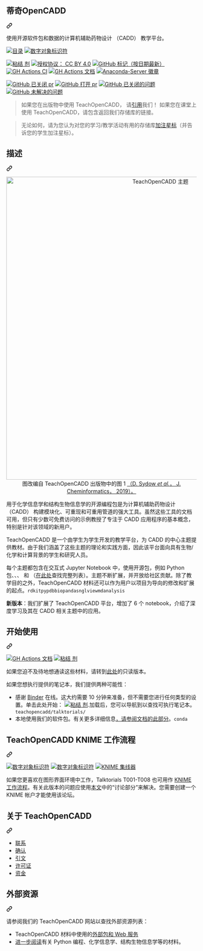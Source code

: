 <div class="Box-sc-g0xbh4-0 QkQOb js-snippet-clipboard-copy-unpositioned" data-hpc="true"><article class="markdown-body entry-content container-lg" itemprop="text"><div class="markdown-heading" dir="auto"><h1 tabindex="-1" class="heading-element" dir="auto" _msttexthash="5569785" _msthash="242">蒂奇OpenCADD</h1><a id="user-content-teachopencadd" class="anchor" aria-label="永久链接：TeachOpenCADD" href="#teachopencadd" _mstaria-label="486187" _msthash="243"><svg class="octicon octicon-link" viewBox="0 0 16 16" version="1.1" width="16" height="16" aria-hidden="true"><path d="m7.775 3.275 1.25-1.25a3.5 3.5 0 1 1 4.95 4.95l-2.5 2.5a3.5 3.5 0 0 1-4.95 0 .751.751 0 0 1 .018-1.042.751.751 0 0 1 1.042-.018 1.998 1.998 0 0 0 2.83 0l2.5-2.5a2.002 2.002 0 0 0-2.83-2.83l-1.25 1.25a.751.751 0 0 1-1.042-.018.751.751 0 0 1-.018-1.042Zm-4.69 9.64a1.998 1.998 0 0 0 2.83 0l1.25-1.25a.751.751 0 0 1 1.042.018.751.751 0 0 1 .018 1.042l-1.25 1.25a3.5 3.5 0 1 1-4.95-4.95l2.5-2.5a3.5 3.5 0 0 1 4.95 0 .751.751 0 0 1-.018 1.042.751.751 0 0 1-1.042.018 1.998 1.998 0 0 0-2.83 0l-2.5 2.5a1.998 1.998 0 0 0 0 2.83Z"></path></svg></a></div>
<p dir="auto" _msttexthash="225154579" _msthash="244">使用开源软件包和数据的计算机辅助药物设计 （CADD） 教学平台。</p>
<p dir="auto"><a target="_blank" rel="noopener noreferrer nofollow" href="https://camo.githubusercontent.com/e473e77430eeea581dbcfb885dced83c65fda0956352b7af0ca42c4228e3c95e/68747470733a2f2f696d672e736869656c64732e696f2f62616467652f50726f6a6563742d54656163684f70656e434144442d70696e6b"><img src="https://camo.githubusercontent.com/e473e77430eeea581dbcfb885dced83c65fda0956352b7af0ca42c4228e3c95e/68747470733a2f2f696d672e736869656c64732e696f2f62616467652f50726f6a6563742d54656163684f70656e434144442d70696e6b" alt="目录" data-canonical-src="https://img.shields.io/badge/Project-TeachOpenCADD-pink" style="max-width: 100%;" _mstalt="23699" _msthash="245"></a>
<a href="https://doi.org/10.5281/zenodo.1486226" rel="nofollow"><img src="https://camo.githubusercontent.com/45e8820536745248ed44ec72f982f4968a421b68a08b79e50ca197736b92c7d2/68747470733a2f2f7a656e6f646f2e6f72672f62616467652f444f492f31302e353238312f7a656e6f646f2e313438363232362e737667" alt="数字对象标识符" data-canonical-src="https://zenodo.org/badge/DOI/10.5281/zenodo.1486226.svg" style="max-width: 100%;" _mstalt="22945" _msthash="246"></a></p>

<p dir="auto"><a href="https://mybinder.org/v2/gh/volkamerlab/TeachOpenCADD/master" rel="nofollow"><img src="https://camo.githubusercontent.com/7861126a7eb56440456a50288331e87b9604edbaa125354195637561fd400014/68747470733a2f2f6d7962696e6465722e6f72672f62616467655f6c6f676f2e737667" alt="粘结 剂" data-canonical-src="https://mybinder.org/badge_logo.svg" style="max-width: 100%;" _mstalt="75023" _msthash="247"></a>
<a href="https://creativecommons.org/licenses/by/4.0/" rel="nofollow"><img src="https://camo.githubusercontent.com/5d664d38d568b3aff86b402e88c103a392194dba23100230a329ee81f61d89a6/68747470733a2f2f696d672e736869656c64732e696f2f62616467652f4c6963656e73652d43432532304259253230342e302d6c69676874677265792e737667" alt="授权协议： CC BY 4.0" data-canonical-src="https://img.shields.io/badge/License-CC%20BY%204.0-lightgrey.svg" style="max-width: 100%;" _mstalt="204165" _msthash="248"></a>
<a target="_blank" rel="noopener noreferrer nofollow" href="https://camo.githubusercontent.com/b9db91821802981ccb54678903f2282e058bea8ea7ca85540e43ebb061968efa/68747470733a2f2f696d672e736869656c64732e696f2f6769746875622f762f7461672f766f6c6b616d65726c61622f74656163686f70656e63616464"><img src="https://camo.githubusercontent.com/b9db91821802981ccb54678903f2282e058bea8ea7ca85540e43ebb061968efa/68747470733a2f2f696d672e736869656c64732e696f2f6769746875622f762f7461672f766f6c6b616d65726c61622f74656163686f70656e63616464" alt="GitHub 标记（按日期最新）" data-canonical-src="https://img.shields.io/github/v/tag/volkamerlab/teachopencadd" style="max-width: 100%;" _mstalt="529321" _msthash="249"></a>
<a href="https://github.com/volkamerlab/teachopencadd/actions?query=branch%3Amaster+workflow%3ACI"><img src="https://github.com/volkamerlab/teachopencadd/workflows/CI/badge.svg" alt="GH Actions CI" style="max-width: 100%;" _mstalt="158665" _msthash="250"></a>
<a href="https://projects.volkamerlab.org/teachopencadd/" rel="nofollow"><img src="https://github.com/volkamerlab/teachopencadd/workflows/Docs/badge.svg" alt="GH Actions 文档" style="max-width: 100%;" _mstalt="218842" _msthash="251"></a>
<a href="https://anaconda.org/conda-forge/teachopencadd" rel="nofollow"><img src="https://camo.githubusercontent.com/557a43156a4ae134bf94e21fa12a4f067a9b1890ccc0f06f339851b415dcd901/68747470733a2f2f616e61636f6e64612e6f72672f636f6e64612d666f7267652f74656163686f70656e636164642f6261646765732f646f776e6c6f6164732e737667" alt="Anaconda-Server 徽章" data-canonical-src="https://anaconda.org/conda-forge/teachopencadd/badges/downloads.svg" style="max-width: 100%;" _mstalt="417417" _msthash="252"></a></p>
<p dir="auto"><a target="_blank" rel="noopener noreferrer nofollow" href="https://camo.githubusercontent.com/e7f492b3962bcdafef64b8189de9cccfe88f6d46aa7c882f3f73613d34119d8c/68747470733a2f2f696d672e736869656c64732e696f2f6769746875622f6973737565732d70722d636c6f7365642d7261772f766f6c6b616d65726c61622f74656163686f70656e63616464"><img src="https://camo.githubusercontent.com/e7f492b3962bcdafef64b8189de9cccfe88f6d46aa7c882f3f73613d34119d8c/68747470733a2f2f696d672e736869656c64732e696f2f6769746875622f6973737565732d70722d636c6f7365642d7261772f766f6c6b616d65726c61622f74656163686f70656e63616464" alt="GitHub 已关闭 pr" data-canonical-src="https://img.shields.io/github/issues-pr-closed-raw/volkamerlab/teachopencadd" style="max-width: 100%;" _mstalt="257309" _msthash="253"></a> <a target="_blank" rel="noopener noreferrer nofollow" href="https://camo.githubusercontent.com/6baaf8481552774795959da29b39e5ba53b1a17723c145f7c6bbdd1d5ec49e34/68747470733a2f2f696d672e736869656c64732e696f2f6769746875622f6973737565732d70722d7261772f766f6c6b616d65726c61622f74656163686f70656e63616464"><img src="https://camo.githubusercontent.com/6baaf8481552774795959da29b39e5ba53b1a17723c145f7c6bbdd1d5ec49e34/68747470733a2f2f696d672e736869656c64732e696f2f6769746875622f6973737565732d70722d7261772f766f6c6b616d65726c61622f74656163686f70656e63616464" alt="GitHub 打开 pr" data-canonical-src="https://img.shields.io/github/issues-pr-raw/volkamerlab/teachopencadd" style="max-width: 100%;" _mstalt="205478" _msthash="254"></a> <a target="_blank" rel="noopener noreferrer nofollow" href="https://camo.githubusercontent.com/b513873a640023951774632f39e7c94aa5732601ccfcbc96b37c6f3376e07cbf/68747470733a2f2f696d672e736869656c64732e696f2f6769746875622f6973737565732d636c6f7365642d7261772f766f6c6b616d65726c61622f74656163686f70656e63616464"><img src="https://camo.githubusercontent.com/b513873a640023951774632f39e7c94aa5732601ccfcbc96b37c6f3376e07cbf/68747470733a2f2f696d672e736869656c64732e696f2f6769746875622f6973737565732d636c6f7365642d7261772f766f6c6b616d65726c61622f74656163686f70656e63616464" alt="GitHub 已关闭的问题" data-canonical-src="https://img.shields.io/github/issues-closed-raw/volkamerlab/teachopencadd" style="max-width: 100%;" _mstalt="386776" _msthash="255"></a> <a target="_blank" rel="noopener noreferrer nofollow" href="https://camo.githubusercontent.com/0e4e4b576ee1f5a29ad2792b24f81f47a135f251eee898ca5091f19f06d6451e/68747470733a2f2f696d672e736869656c64732e696f2f6769746875622f6973737565732f766f6c6b616d65726c61622f74656163686f70656e63616464"><img src="https://camo.githubusercontent.com/0e4e4b576ee1f5a29ad2792b24f81f47a135f251eee898ca5091f19f06d6451e/68747470733a2f2f696d672e736869656c64732e696f2f6769746875622f6973737565732f766f6c6b616d65726c61622f74656163686f70656e63616464" alt="GitHub 未解决的问题" data-canonical-src="https://img.shields.io/github/issues/volkamerlab/teachopencadd" style="max-width: 100%;" _mstalt="323453" _msthash="256"></a></p>
<blockquote>
<p dir="auto" _msttexthash="630028971" _msthash="257">如果您在出版物中使用 TeachOpenCADD，
请<a href="https://projects.volkamerlab.org/teachopencadd/citation.html" rel="nofollow" _istranslated="1">引用</a>我们！
如果您在课堂上使用 TeachOpenCADD，请包含返回我们存储库的链接。</p>
</blockquote>

<blockquote>
<p dir="auto" _msttexthash="455702949" _msthash="258">无论如何，请为您认为对您的学习/教学活动有用的存储库<a href="https://docs.github.com/en/get-started/exploring-projects-on-github/saving-repositories-with-stars" _istranslated="1">加注星标</a>（并告诉您的学生加注星标）。</p>
</blockquote>
<div class="markdown-heading" dir="auto"><h2 tabindex="-1" class="heading-element" dir="auto" _msttexthash="6157333" _msthash="259">描述</h2><a id="user-content-description" class="anchor" aria-label="永久链接：描述" href="#description" _mstaria-label="480597" _msthash="260"><svg class="octicon octicon-link" viewBox="0 0 16 16" version="1.1" width="16" height="16" aria-hidden="true"><path d="m7.775 3.275 1.25-1.25a3.5 3.5 0 1 1 4.95 4.95l-2.5 2.5a3.5 3.5 0 0 1-4.95 0 .751.751 0 0 1 .018-1.042.751.751 0 0 1 1.042-.018 1.998 1.998 0 0 0 2.83 0l2.5-2.5a2.002 2.002 0 0 0-2.83-2.83l-1.25 1.25a.751.751 0 0 1-1.042-.018.751.751 0 0 1-.018-1.042Zm-4.69 9.64a1.998 1.998 0 0 0 2.83 0l1.25-1.25a.751.751 0 0 1 1.042.018.751.751 0 0 1 .018 1.042l-1.25 1.25a3.5 3.5 0 1 1-4.95-4.95l2.5-2.5a3.5 3.5 0 0 1 4.95 0 .751.751 0 0 1-.018 1.042.751.751 0 0 1-1.042.018 1.998 1.998 0 0 0-2.83 0l-2.5 2.5a1.998 1.998 0 0 0 0 2.83Z"></path></svg></a></div>
<p align="center" dir="auto">
  <a target="_blank" rel="noopener noreferrer" href="/volkamerlab/teachopencadd/blob/master/docs/_static/images/TeachOpenCADD_topics.png"><img src="/volkamerlab/teachopencadd/raw/master/docs/_static/images/TeachOpenCADD_topics.png" alt="TeachOpenCADD 主题" width="800" style="max-width: 100%;" _mstalt="381485" _msthash="261"></a>
  <br><font _mstmutation="1" _msttexthash="251445181" _msthash="262">图改编自 TeachOpenCADD 出版物中的图 1 <a href="https://jcheminf.biomedcentral.com/articles/10.1186/s13321-019-0351-x" rel="nofollow" _mstmutation="1" _istranslated="1"> （D. Sydow <i _istranslated="1">et al.</i>， J. Cheminformatics， 2019）。</a></font></p>
<p dir="auto" _msttexthash="2582625188" _msthash="263">用于化学信息学和结构生物信息学的开源编程包是为计算机辅助药物设计 （CADD） 构建模块化、可重现和可重用管道的强大工具。虽然这些工具的文档可用，但只有少数可免费访问的示例教授了专注于 CADD 应用程序的基本概念，特别是针对该领域的新用户。</p>
<p dir="auto" _msttexthash="1603574947" _msthash="264">TeachOpenCADD 是一个由学生为学生开发的教学平台，为 CADD 的中心主题提供教材。由于我们涵盖了这些主题的理论和实践方面，因此该平台面向具有生物/化学和计算背景的学生和研究人员。</p>
<p dir="auto"><font _mstmutation="1" _msttexthash="2243584499" _msthash="265">每个主题都包含在交互式 Jupyter Notebook 中，使用开源包，例如 Python 包、、、 和 （<a href="https://projects.volkamerlab.org/teachopencadd/external_dependencies.html" rel="nofollow" _mstmutation="1" _istranslated="1">在此处</a>查找完整列表）。主题不断扩展，并开放给社区贡献。除了教学目的之外，TeachOpenCADD 材料还可以作为用户以项目为导向的修改和扩展的起点。</font><code>rdkit</code><code>pypdb</code><code>biopandas</code><code>nglview</code><code>mdanalysis</code></p>
<p dir="auto" _msttexthash="497023345" _msthash="266"><strong _istranslated="1">新版本</strong>：我们扩展了 TeachOpenCADD 平台，增加了 6 个 notebook，介绍了深度学习及其在 CADD 相关主题中的应用。</p>
<div class="markdown-heading" dir="auto"><h2 tabindex="-1" class="heading-element" dir="auto" _msttexthash="10883795" _msthash="267">开始使用</h2><a id="user-content-get-started" class="anchor" aria-label="永久链接： 开始" href="#get-started" _mstaria-label="440895" _msthash="268"><svg class="octicon octicon-link" viewBox="0 0 16 16" version="1.1" width="16" height="16" aria-hidden="true"><path d="m7.775 3.275 1.25-1.25a3.5 3.5 0 1 1 4.95 4.95l-2.5 2.5a3.5 3.5 0 0 1-4.95 0 .751.751 0 0 1 .018-1.042.751.751 0 0 1 1.042-.018 1.998 1.998 0 0 0 2.83 0l2.5-2.5a2.002 2.002 0 0 0-2.83-2.83l-1.25 1.25a.751.751 0 0 1-1.042-.018.751.751 0 0 1-.018-1.042Zm-4.69 9.64a1.998 1.998 0 0 0 2.83 0l1.25-1.25a.751.751 0 0 1 1.042.018.751.751 0 0 1 .018 1.042l-1.25 1.25a3.5 3.5 0 1 1-4.95-4.95l2.5-2.5a3.5 3.5 0 0 1 4.95 0 .751.751 0 0 1-.018 1.042.751.751 0 0 1-1.042.018 1.998 1.998 0 0 0-2.83 0l-2.5 2.5a1.998 1.998 0 0 0 0 2.83Z"></path></svg></a></div>

<p dir="auto"><a href="https://projects.volkamerlab.org/teachopencadd/" rel="nofollow"><img src="https://github.com/volkamerlab/teachopencadd/workflows/Docs/badge.svg" alt="GH Actions 文档" style="max-width: 100%;" _mstalt="218842" _msthash="269"></a>
<a href="https://mybinder.org/v2/gh/volkamerlab/TeachOpenCADD/master" rel="nofollow"><img src="https://camo.githubusercontent.com/7861126a7eb56440456a50288331e87b9604edbaa125354195637561fd400014/68747470733a2f2f6d7962696e6465722e6f72672f62616467655f6c6f676f2e737667" alt="粘结 剂" data-canonical-src="https://mybinder.org/badge_logo.svg" style="max-width: 100%;" _mstalt="75023" _msthash="270"></a></p>

<p dir="auto" _msttexthash="201062667" _msthash="271">如果您迫不及待地想通读这些材料，请转到<a href="https://projects.volkamerlab.org/teachopencadd/talktorials.html" rel="nofollow" _istranslated="1">此处</a>的只读版本。</p>
<p dir="auto" _msttexthash="164970832" _msthash="272">如果您想执行提供的笔记本，我们提供两种可能性：</p>

<ul dir="auto">
<li><font _mstmutation="1" _msttexthash="921557078" _msthash="274">感谢 <a href="https://mybinder.org/" rel="nofollow" _mstmutation="1" _istranslated="1">Binder</a> 在线。这大约需要 10 分钟来准备，但不需要您进行任何类型的设置。单击此处开始： <a href="https://mybinder.org/v2/gh/volkamerlab/TeachOpenCADD/master" rel="nofollow" _mstmutation="1" _istranslated="1"><img src="https://camo.githubusercontent.com/7861126a7eb56440456a50288331e87b9604edbaa125354195637561fd400014/68747470733a2f2f6d7962696e6465722e6f72672f62616467655f6c6f676f2e737667" alt="粘结 剂" data-canonical-src="https://mybinder.org/badge_logo.svg" style="max-width: 100%;" _mstalt="75023" _msthash="273" _istranslated="1"></a>.加载后，您可以导航到以查找可执行笔记本。</font><code>teachopencadd/talktorials/</code></li>
<li><font _mstmutation="1" _msttexthash="233339977" _msthash="275">本地使用我们的软件包。有关更多详细信息<a href="https://projects.volkamerlab.org/teachopencadd/installing.html" rel="nofollow" _mstmutation="1" _istranslated="1">，请参阅文档的此部分</a>。</font><code>conda</code></li>
</ul>
<div class="markdown-heading" dir="auto"><h2 tabindex="-1" class="heading-element" dir="auto" _msttexthash="36163959" _msthash="276">TeachOpenCADD KNIME 工作流程</h2><a id="user-content-teachopencadd-knime-workflows" class="anchor" aria-label="永久链接： TeachOpenCADD KNIME 工作流程" href="#teachopencadd-knime-workflows" _mstaria-label="1150851" _msthash="277"><svg class="octicon octicon-link" viewBox="0 0 16 16" version="1.1" width="16" height="16" aria-hidden="true"><path d="m7.775 3.275 1.25-1.25a3.5 3.5 0 1 1 4.95 4.95l-2.5 2.5a3.5 3.5 0 0 1-4.95 0 .751.751 0 0 1 .018-1.042.751.751 0 0 1 1.042-.018 1.998 1.998 0 0 0 2.83 0l2.5-2.5a2.002 2.002 0 0 0-2.83-2.83l-1.25 1.25a.751.751 0 0 1-1.042-.018.751.751 0 0 1-.018-1.042Zm-4.69 9.64a1.998 1.998 0 0 0 2.83 0l1.25-1.25a.751.751 0 0 1 1.042.018.751.751 0 0 1 .018 1.042l-1.25 1.25a3.5 3.5 0 1 1-4.95-4.95l2.5-2.5a3.5 3.5 0 0 1 4.95 0 .751.751 0 0 1-.018 1.042.751.751 0 0 1-1.042.018 1.998 1.998 0 0 0-2.83 0l-2.5 2.5a1.998 1.998 0 0 0 0 2.83Z"></path></svg></a></div>

<p dir="auto"><a href="https://pubs.acs.org/doi/10.1021/acs.jcim.9b00662" rel="nofollow"><img src="https://camo.githubusercontent.com/85ca87336d50eca26d2491273f3004482d99195036d6c4a023a6165253029425/68747470733a2f2f696d672e736869656c64732e696f2f62616467652f444f492d31302e313032312532466163732e6a63696d2e396230303636322d626c75652e737667" alt="数字对象标识符" data-canonical-src="https://img.shields.io/badge/DOI-10.1021%2Facs.jcim.9b00662-blue.svg" style="max-width: 100%;" _mstalt="22945" _msthash="278"></a>
<a href="https://doi.org/10.5281/zenodo.3626897" rel="nofollow"><img src="https://camo.githubusercontent.com/19310e45fc51cf7a8453ba384d6150ebbacbdcae5432ea07f6cfe9a5209a8d68/68747470733a2f2f7a656e6f646f2e6f72672f62616467652f444f492f31302e353238312f7a656e6f646f2e333632363839372e737667" alt="数字对象标识符" data-canonical-src="https://zenodo.org/badge/DOI/10.5281/zenodo.3626897.svg" style="max-width: 100%;" _mstalt="22945" _msthash="279"></a>
<a href="https://hub.knime.com/-/spaces/-/~xYhrR1mfFcGNxz7I/current-state/" rel="nofollow"><img src="https://camo.githubusercontent.com/ac227f64bff22f875d2a6c476c4a5b87ae83a049b719b00d252db1ee00ed6080/68747470733a2f2f696d672e736869656c64732e696f2f62616467652f4b4e494d452532304875622d54656163684f70656e434144442d2d4b4e494d452d79656c6c6f772e737667" alt="KNIME 集线器" data-canonical-src="https://img.shields.io/badge/KNIME%20Hub-TeachOpenCADD--KNIME-yellow.svg" style="max-width: 100%;" _mstalt="92196" _msthash="280"></a></p>
<p dir="auto" _msttexthash="1372890506" _msthash="281">如果您更喜欢在图形界面环境中工作，Talktorials T001-T008 也可用作 <a href="https://hub.knime.com/-/spaces/-/~xYhrR1mfFcGNxz7I/current-state/" rel="nofollow" _istranslated="1">KNIME 工作流程</a>。有关此版本的问题应使用<a href="https://forum.knime.com/t/teachopencadd-knime/17174" rel="nofollow" _istranslated="1">本文</a>中的“讨论部分”来解决。您需要创建一个 KNIME 帐户才能使用该论坛。</p>
<div class="markdown-heading" dir="auto"><h2 tabindex="-1" class="heading-element" dir="auto" _msttexthash="4208243" _msthash="282">关于 TeachOpenCADD</h2><a id="user-content-about-teachopencadd" class="anchor" aria-label="永久链接：关于 TeachOpenCADD" href="#about-teachopencadd" _mstaria-label="688064" _msthash="283"><svg class="octicon octicon-link" viewBox="0 0 16 16" version="1.1" width="16" height="16" aria-hidden="true"><path d="m7.775 3.275 1.25-1.25a3.5 3.5 0 1 1 4.95 4.95l-2.5 2.5a3.5 3.5 0 0 1-4.95 0 .751.751 0 0 1 .018-1.042.751.751 0 0 1 1.042-.018 1.998 1.998 0 0 0 2.83 0l2.5-2.5a2.002 2.002 0 0 0-2.83-2.83l-1.25 1.25a.751.751 0 0 1-1.042-.018.751.751 0 0 1-.018-1.042Zm-4.69 9.64a1.998 1.998 0 0 0 2.83 0l1.25-1.25a.751.751 0 0 1 1.042.018.751.751 0 0 1 .018 1.042l-1.25 1.25a3.5 3.5 0 1 1-4.95-4.95l2.5-2.5a3.5 3.5 0 0 1 4.95 0 .751.751 0 0 1-.018 1.042.751.751 0 0 1-1.042.018 1.998 1.998 0 0 0-2.83 0l-2.5 2.5a1.998 1.998 0 0 0 0 2.83Z"></path></svg></a></div>
<ul dir="auto">
<li><a href="https://projects.volkamerlab.org/teachopencadd/contact.html" rel="nofollow" _msttexthash="6317012" _msthash="284">联系</a></li>
<li><a href="https://projects.volkamerlab.org/teachopencadd/acknowledgments.html" rel="nofollow" _msttexthash="6523322" _msthash="285">确认</a></li>
<li><a href="https://projects.volkamerlab.org/teachopencadd/citation.html" rel="nofollow" _msttexthash="4918095" _msthash="286">引文</a></li>
<li><a href="https://projects.volkamerlab.org/teachopencadd/license.html" rel="nofollow" _msttexthash="9675445" _msthash="287">许可证</a></li>
<li><a href="https://projects.volkamerlab.org/teachopencadd/funding.html" rel="nofollow" _msttexthash="7173140" _msthash="288">资金</a></li>
</ul>
<div class="markdown-heading" dir="auto"><h2 tabindex="-1" class="heading-element" dir="auto" _msttexthash="13844038" _msthash="289">外部资源</h2><a id="user-content-external-resources" class="anchor" aria-label="永久链接：外部资源" href="#external-resources" _mstaria-label="742001" _msthash="290"><svg class="octicon octicon-link" viewBox="0 0 16 16" version="1.1" width="16" height="16" aria-hidden="true"><path d="m7.775 3.275 1.25-1.25a3.5 3.5 0 1 1 4.95 4.95l-2.5 2.5a3.5 3.5 0 0 1-4.95 0 .751.751 0 0 1 .018-1.042.751.751 0 0 1 1.042-.018 1.998 1.998 0 0 0 2.83 0l2.5-2.5a2.002 2.002 0 0 0-2.83-2.83l-1.25 1.25a.751.751 0 0 1-1.042-.018.751.751 0 0 1-.018-1.042Zm-4.69 9.64a1.998 1.998 0 0 0 2.83 0l1.25-1.25a.751.751 0 0 1 1.042.018.751.751 0 0 1 .018 1.042l-1.25 1.25a3.5 3.5 0 1 1-4.95-4.95l2.5-2.5a3.5 3.5 0 0 1 4.95 0 .751.751 0 0 1-.018 1.042.751.751 0 0 1-1.042.018 1.998 1.998 0 0 0-2.83 0l-2.5 2.5a1.998 1.998 0 0 0 0 2.83Z"></path></svg></a></div>
<p dir="auto" _msttexthash="180380577" _msthash="291">请参阅我们的 TeachOpenCADD 网站以查找外部资源列表：</p>
<ul dir="auto">
<li _msttexthash="102600420" _msthash="292">TeachOpenCADD 材料中使用的<a href="https://projects.volkamerlab.org/teachopencadd/external_dependencies.html" rel="nofollow" _istranslated="1">外部包和 Web 服务</a></li>
<li _msttexthash="227557031" _msthash="293"><a href="https://projects.volkamerlab.org/teachopencadd/external_tutorials_collections.html" rel="nofollow" _istranslated="1">进一步阅读</a>有关 Python 编程、化学信息学、结构生物信息学等的材料。</li>
</ul>
</article></div>
